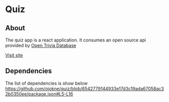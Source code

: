 # Quiz 

## About
The quiz app is a react application. It consumes an open source api provided by [Open Trivia Database](https://opentdb.com/api_config.php)

[Visit site](https://quiz-oen.netlify.app/)

## Dependencies
The list of dependencies is show below
https://github.com/ojokne/quiz/blob/6542779144933e17d3c19ada67058ac32b0350ee/package.json#L5-L16
